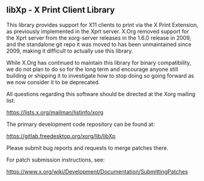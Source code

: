 libXp - X Print Client Library
------------------------------

This library provides support for X11 clients to print via the X Print
Extension, as previously implemented in the Xprt server.  X.Org removed
support for the Xprt server from the xorg-server releases in the 1.6.0
release in 2009, and the standalone git repo it was moved to has been
unmaintained since 2009, making it difficult to actually use this library.

While X.Org has continued to maintain this library for binary compatibility,
we do not plan to do so for the long term and encourage anyone still building
or shipping it to investigate how to stop doing so going forward as we now
consider it to be deprecated.

All questions regarding this software should be directed at the
Xorg mailing list:

  https://lists.x.org/mailman/listinfo/xorg

The primary development code repository can be found at:

  https://gitlab.freedesktop.org/xorg/lib/libXp

Please submit bug reports and requests to merge patches there.

For patch submission instructions, see:

  https://www.x.org/wiki/Development/Documentation/SubmittingPatches

